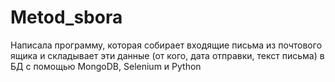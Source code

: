 # Metod_sbora

Написала программу, которая собирает входящие письма из почтового ящика и складывает эти данные (от кого, дата отправки, текст письма) в БД с помощью MongoDB, Selenium и Python
